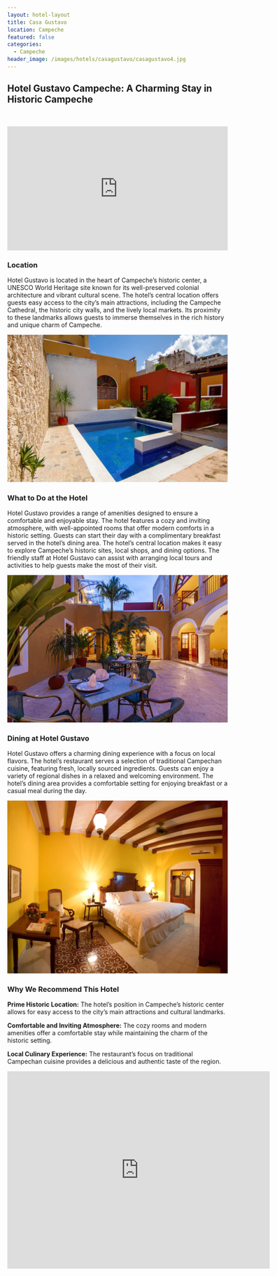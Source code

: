```yaml
---
layout: hotel-layout
title: Casa Gustavo
location: Campeche
featured: false
categories:
  - Campeche
header_image: /images/hotels/casagustavo/casagustavo4.jpg
---
```

## Hotel Gustavo Campeche: A Charming Stay in Historic Campeche

&nbsp;

<style>.embed-container { position: relative; padding-bottom: 56.25%; height: 0; overflow: hidden; max-width: 100%; } .embed-container iframe, .embed-container object, .embed-container embed { position: absolute; top: 0; left: 0; width: 100%; height: 100%; }</style>

<div class="embed-container"><iframe src="https://www.youtube.com/embed/vhqo707euU8" frameborder="0" allowfullscreen=""></iframe></div>

### Location

Hotel Gustavo is located in the heart of Campeche’s historic center, a UNESCO World Heritage site known for its well-preserved colonial architecture and vibrant cultural scene. The hotel’s central location offers guests easy access to the city’s main attractions, including the Campeche Cathedral, the historic city walls, and the lively local markets. Its proximity to these landmarks allows guests to immerse themselves in the rich history and unique charm of Campeche.

![](/images/hotels/casagustavo/casagustavo2.jpg)

### What to Do at the Hotel

Hotel Gustavo provides a range of amenities designed to ensure a comfortable and enjoyable stay. The hotel features a cozy and inviting atmosphere, with well-appointed rooms that offer modern comforts in a historic setting. Guests can start their day with a complimentary breakfast served in the hotel’s dining area. The hotel’s central location makes it easy to explore Campeche’s historic sites, local shops, and dining options. The friendly staff at Hotel Gustavo can assist with arranging local tours and activities to help guests make the most of their visit.

![](/images/hotels/casagustavo/casagustavo1.jpg)

### Dining at Hotel Gustavo

Hotel Gustavo offers a charming dining experience with a focus on local flavors. The hotel’s restaurant serves a selection of traditional Campechan cuisine, featuring fresh, locally sourced ingredients. Guests can enjoy a variety of regional dishes in a relaxed and welcoming environment. The hotel’s dining area provides a comfortable setting for enjoying breakfast or a casual meal during the day.

![](/images/hotels/casagustavo/casagustavo3.jpg)

### Why We Recommend This Hotel

**Prime Historic Location:** The hotel’s position in Campeche’s historic center allows for easy access to the city’s main attractions and cultural landmarks.&nbsp;

**Comfortable and Inviting Atmosphere:** The cozy rooms and modern amenities offer a comfortable stay while maintaining the charm of the historic setting.&nbsp;

**Local Culinary Experience:** The restaurant’s focus on traditional Campechan cuisine provides a delicious and authentic taste of the region.&nbsp;

<div class='map-container center'>

<iframe src="https://www.google.com/maps/embed?pb=!1m18!1m12!1m3!1d3752.8714551917615!2d-90.54079808877829!3d19.845391227290932!2m3!1f0!2f0!3f0!3m2!1i1024!2i768!4f13.1!3m3!1m2!1s0x85f833f04ec853a1%3A0x30967e067d6c4ec9!2sHotel%20Boutique%20Casa%20Don%20Gustavo!5e0!3m2!1ses!2smx!4v1723603458697!5m2!1ses!2smx" width="600" height="450" style="border:0;" allowfullscreen="" loading="lazy" referrerpolicy="no-referrer-when-downgrade"></iframe>

</div>
&nbsp;